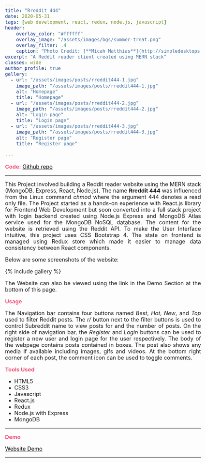 ```yaml
---
title: "Rreddit 444"
date: 2020-05-31
tags: [web development, react, redux, node.js, javascript]
header: 
    overlay_color: "#ffffff"
    overlay_image: "/assets/images/bgs/summer-treat.png"
    overlay_filter: .4
    caption: "Photo Credit: [**Micah Matthias**](http://simpledesktops.com/browse/desktops/2014/jul/05/summer-treat/)"
excerpt: "A Reddit reader client created using MERN stack"
classes: wide
author_profile: true
gallery:
  - url: "/assets/images/posts/rreddit444-1.jpg"
    image_path: "/assets/images/posts/rreddit444-1.jpg" 
    alt: "Homepage"
    title: "Homepage"
  - url: "/assets/images/posts/rreddit444-2.jpg"
    image_path: "/assets/images/posts/rreddit444-2.jpg"
    alt: "Login page"
    title: "Login page"
  - url: "/assets/images/posts/rreddit444-3.jpg"
    image_path: "/assets/images/posts/rreddit444-3.jpg"
    alt: "Register page"
    title: "Register page"

---
```


<script>
</script>

<style>
i {
    color: #f25278;
}

b {
    color: #f25278;
}

body {
    text-align: justify;
    font-size: 18px;
}
</style>

<!--## A read only client for Reddit created using MERN stack (MongoDB, Express, React & Node.js-->

<b>Code:</b> <a href="https://github.com/kasim95/rreddit_444" target="_blank" style="color: black;">Github repo <i class="fab fa-github fa-lg"></i></a>

---

This Project involved building a Reddit reader website using the MERN stack (MongoDB, Express, React, Node.js). The name **Rreddit 444**
was influenced from the Linux command *chmod* where the argument 444 denotes a read only file.
The Project started as a hands-on experience with React.js library for Frontend Web Development
but soon converted into a full stack project with login backend created using Node.js Express and 
MongoDB Atlas service used for the MongoDB NoSQL database.
The content for the website is retrieved using the Reddit API.
To make the User Interface intuitive, this project uses CSS Bootstrap 4. 
The state on frontend is managed using Redux store which made it 
easier to manage data consistency between React components.

Below are some screenshots of the website:

{% include gallery %}

The Website can also be viewed using the link in the Demo Section at the bottom of this page.

<b>Usage</b>

The Navigation bar contains four buttons named *Best*, *Hot*, *New*, and *Top*
used to filter Reddit posts. The *r/* button next to the filter buttons is
used to control Subreddit name to view posts for and the number of posts.
On the right side of navigation bar, the *Register* and *Login* buttons
can be used to register a new user and login page for the user respectively.
The body of the webpage contains posts contained in boxes. The post also shows
any media if available including images, gifs and videos. At the 
bottom right corner of each post, the 
comment icon can be used to toggle comments.

<b>Tools Used</b>
<ul>
    <li>HTML5</li>
    <li>CSS3</li>
    <li>Javascript</li>
    <li>React.js</li>
    <li>Redux</li>
    <li>Node.js with Express</li>
    <li>MongoDB</li>
</ul>

---

<b>Demo</b>

<a href="http://3.17.4.9" target="_blank" style="color: black;">Website Demo <i class="fa fa-external-link-alt"></i></a>

---
